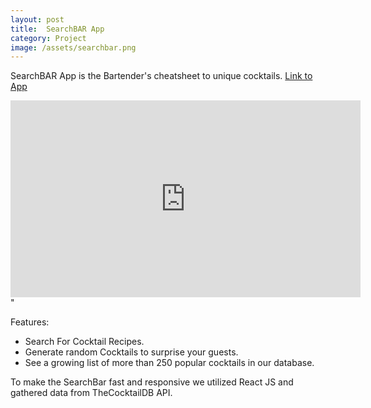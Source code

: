 ```yaml
---
layout: post
title:  SearchBAR App
category: Project
image: /assets/searchbar.png
---
```

SearchBAR App is the Bartender's cheatsheet to unique cocktails. [Link to App](https://the-search-bar.herokuapp.com/)

<iframe  width="560" height="315" src="https://www.youtube.com/embed/0up5nOnh2Xk" frameborder="0" allow="accelerometer; autoplay; encrypted-media; gyroscope; picture-in-picture" allowfullscreen></iframe>" 



Features: 
* Search For Cocktail Recipes. 
* Generate random Cocktails to surprise your guests. 
* See a growing list of more than 250 popular cocktails in our database. 


 
 To make the SearchBar fast and responsive we utilized React JS and gathered data from TheCocktailDB API.



